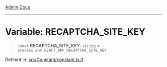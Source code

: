 [Admin Docs](/)

***

# Variable: RECAPTCHA\_SITE\_KEY

> `const` **RECAPTCHA\_SITE\_KEY**: `string` = `process.env.REACT_APP_RECAPTCHA_SITE_KEY`

Defined in: [src/Constant/constant.ts:3](https://github.com/gautam-divyanshu/talawa-admin/blob/7e5a95aa37ca1c5b95489b6b18ea8cf85fb3559b/src/Constant/constant.ts#L3)

